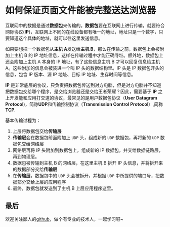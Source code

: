 # 如何保证页面文件能被完整送达浏览器

互联网中的数据是通过**数据包**来传输的。**数据包**要在互联网上进行传输，就要符合网际协议(**IP**)，互联网上不同的在线设备都有唯一的地址，地址只是一个数字，只要知道这个具体的地址，就可以往这里发送信息。

如果要想把一个数据包从**主机 A**发送给**主机 B**，那么在传输之前，数据包上会被附加上主机 B 的 IP 地址信息，这样在传输过程中才能正确寻址。额外地，数据包上还会附加上主机 A 本身的 IP 地址，有了这些信息主机 B 才可以回复信息给主机 A。这些附加的信息会被装进一个叫 IP 头的数据结构里。IP 头是 IP 数据包开头的信息，包含 IP 版本、源 IP 地址、目标 IP 地址、生存时间等信息。

**IP** 是非常底层的协议，只负责把数据包传送到对方电脑，但是对方电脑并不知道把数据包交给哪个程序，是交给浏览器还是交给王者荣耀？因此，需要基于 **IP** 之上开发能和应用打交道的协议，最常见的是用户数据包协议（**User Datagram Protocol**)，简称**UDP**和传输控制协议（**Transmission Control Protocol**）,简称**TCP**.

基本传输过程为：

1. 上层将数据包交给**传输层**
2. **传输层**会在数据包前面附加上 `UDP` 头，组成新的 `UDP` 数据包，再将新的 `UDP` 数据包交给网络层
3. 网络层再将 IP 头附加到数据包上，组成新的 IP 数据包，并交给数据链路层，再到物理层。
4. 数据包被传输到主机 B 的网络层，在这里主机 B 拆开 IP 头信息，并将拆开来的数据部分交给**传输层**
5. 在**传输层**，数据包中的 `UDP` 头会被拆开，并根据 `UDP` 中所提供的端口号，把数据部分交给上层的应用程序
6. 最终，数据包就发送到了主机 B 上层应用程序这里。

## 最后

欢迎关注鄙人的[github](https://github.com/GolderBrother)，做个有专业的技术人，一起学习呀~

